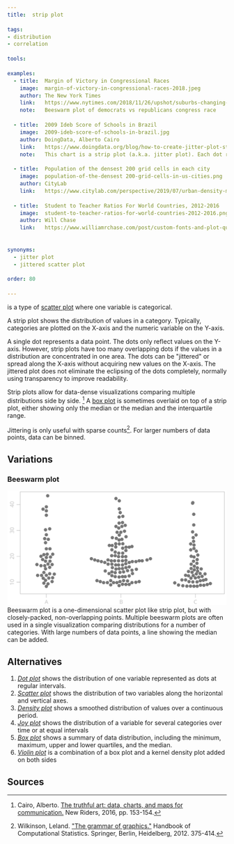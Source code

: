 ```yaml
---
title:  strip plot
  
tags: 
- distribution
- correlation

tools:

examples:
  - title:  Margin of Victory in Congressional Races
    image:  margin-of-victory-in-congressional-races-2018.jpeg
    author: The New York Times
    link:   https://www.nytimes.com/2018/11/26/upshot/suburbs-changing-midterms-democrats-hopes.html
    note:   Beeswarm plot of democrats vs republicans congress race
    
  - title:  2009 Ideb Score of Schools in Brazil
    image:  2009-ideb-score-of-schools-in-brazil.jpg
    author: DoingData, Alberto Cairo
    link:   https://www.doingdata.org/blog/how-to-create-jitter-plot-strip-plot-in-tableau
    note:   This chart is a strip plot (a.k.a. jitter plot). Each dot represents a school. Alberto Cairo used it in his book 'The Truthful Art' to visualize Ideb Score (quality of education) of more than 19,000 schools in Brazil.

  - title:  Population of the densest 200 grid cells in each city
    image:  population-of-the-densest 200-grid-cells-in-us-cities.png
    author: CityLab
    link:   https://www.citylab.com/perspective/2019/07/urban-density-map-city-population-data-geography/591760/
    
  - title:  Student to Teacher Ratios For World Countries, 2012-2016
    image:  student-to-teacher-ratios-for-world-countries-2012-2016.png
    author: Will Chase
    link:   https://www.williamrchase.com/post/custom-fonts-and-plot-quality-with-ggplot-on-windows/


synonyms:
  - jitter plot
  - jittered scatter plot

order: 80

---
```


is a type of [scatter plot](/scatter-plot) where one variable is categorical.


<!--more-->
A strip plot shows the distribution of values in a category. Typically, categories are plotted on the X-axis and the numeric variable on the Y-axis. 

A single dot represents a data point. The dots only reflect values on the Y-axis. However, strip plots have too many overlapping dots if the values in a distribution are concentrated in one area. The dots can be "jittered" or spread along the X-axis without acquiring new values on the X-axis. The jittered plot does not eliminate the eclipsing of the dots completely, normally using transparency to improve readability. 

Strip plots allow for data-dense visualizations comparing multiple distributions side by side. [^cairo] A [box plot](/box-plot) is sometimes overlaid on top of a strip plot, either showing only the median or the median and the interquartile range.

Jittering is only useful with sparse counts[^wilkinson]. For larger numbers of data points, data can be binned.


## Variations

### Beeswarm plot
<img src="beswarm-plot.svg" alt="beeswarm plot" class="f-right-half" /> Beeswarm plot is a one-dimensional scatter plot like strip plot, but with closely-packed, non-overlapping points. Multiple beeswarm plots are often used in a single visualization comparing distributions for a number of categories. With large numbers of data points, a line showing the median can be added.

## Alternatives
1. [*Dot plot*](/dot-plot) shows the distribution of one variable represented as dots at regular intervals.
2. [*Scatter plot*](/scatter-plot) shows the distribution of two variables along the horizontal and vertical axes.
3. [*Density plot*](/density-plot) shows a smoothed distribution of values over a continuous period.
4. [*Joy plot*](/joy-plot) shows the distribution of a variable for several categories over time or at equal intervals
5. [*Box plot*](/box-plot) shows a summary of data distribution, including the minimum, maximum, upper and lower quartiles, and the median.
6. [*Violin plot*](/violion-plot) is a combination of a box plot and a kernel density plot added on both sides


## Sources
[^cairo]: Cairo, Alberto. [The truthful art: data, charts, and maps for communication.](http://www.thefunctionalart.com/p/the-truthful-art-book.html) New Riders, 2016, pp. 153-154.
[^wilkinson]: Wilkinson, Leland. ["The grammar of graphics."](https://cds.cern.ch/record/1250322/files/9780387245447_TOC.pdf) Handbook of Computational Statistics. Springer, Berlin, Heidelberg, 2012. 375-414.
